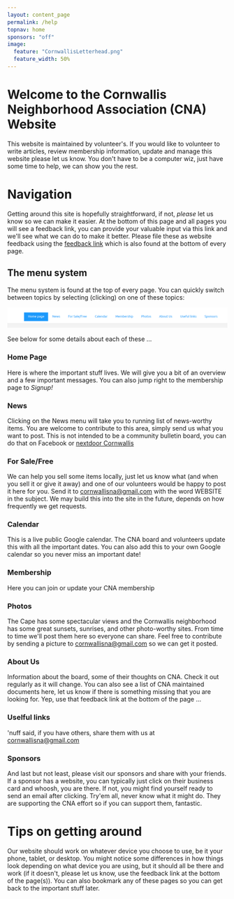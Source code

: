 ```yaml
---
layout: content_page
permalink: /help
topnav: home
sponsors: "off"
image:
  feature: "CornwallisLetterhead.png"
  feature_width: 50%
---
```


# Welcome to the Cornwallis Neighborhood Association (CNA) Website

This website is maintained by volunteer's.   If you would like to volunteer to write articles, review membership information, update and manage this website please let us know.  You don't have to be a computer wiz, just have some time to help, we can show you the rest.


# Navigation

Getting around this site is hopefully straightforward, if not, *please* let us know so we can make it easier.  At the bottom of this page and all pages you will see a feedback link, you can provide your valuable input via this link and we'll see what we can do to make it better.  Please file these as website feedback using the <a href="{{site.baseurl}}/issues.html">feedback link</a> which is also found at the bottom of every page.


## The menu system

The menu system is found at the top of every page.  You can quickly switch between topics by selecting (clicking) on one of these topics:

<img src="/images/help_menus.png">


See below for some details about each of these ...

### Home Page

Here is where the important stuff lives.  We will give you a bit of an overview and a few important messages.  You can also jump right to the membership page to *Signup!*

### News

Clicking on the News menu will take you to running list of news-worthy items.  You are welcome to contribute to this area, simply send us what you want to post.   This is not intended to be a community bulletin board, you can do that on Facebook or [nextdoor Cornwallis](https://nextdoor.com/news_feed/?profile_id=62313420)


### For Sale/Free

We can help you sell some items locally, just let us know what (and when you sell it or give it away) and one of our volunteers would be happy to post it here for you.  Send it to [cornwallisna@gmail.com](mailto:cornwallisna@gmail.com) with the word WEBSITE in the subject.  We may build this into the site in the future, depends on how frequently we get requests.

### Calendar

This is a live public Google calendar.  The CNA board and volunteers update this with all the important dates.  You can also add this to your own Google calendar so you never miss an important date!

### Membership

Here you can join or update your CNA membership

### Photos

The Cape has some spectacular views and the Cornwallis neighborhood has some great sunsets, sunrises, and other photo-worthy sites.  From time to time we'll post them here so everyone can share.  Feel free to contribute by sending a picture to [cornwallisna@gmail.com](mailto:cornwallisna@gmail.com) so we can get it posted.

### About Us

Information about the board, some of their thoughts on CNA.  Check it out regularly as it will change.   You can also see a list of CNA maintained documents here, let us know if there is something missing that you are looking for.   Yep, use that feedback link at the bottom of the page ...

### Uselful links

'nuff said, if you have others, share them with us at [cornwallisna@gmail.com](mailto:cornwallisna@gmail.com)

### Sponsors

And last but not least, please visit our sponsors and share with your friends.  If a sponsor has a website, you can typically just click on their business card and whoosh, you are there.   If not, you might find yourself ready to send an email after clicking.  Try'em all, never know what it might do.  They are supporting the CNA effort so if you can support them, fantastic.


# Tips on getting around

Our website should work on whatever device you choose to use, be it your phone, tablet, or desktop.  You might notice some differences in how things look depending on what device you are using, but it should all be there and work (if it doesn't, please let us know, use the feedback link at the bottom of the page(s)).   You can also bookmark any of these pages so you can get back to the important stuff later.
